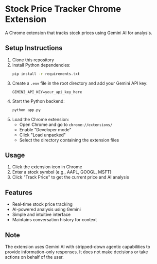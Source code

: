 # Stock Price Tracker Chrome Extension

A Chrome extension that tracks stock prices using Gemini AI for analysis.

## Setup Instructions

1. Clone this repository
2. Install Python dependencies:
   ```bash
   pip install -r requirements.txt
   ```
3. Create a `.env` file in the root directory and add your Gemini API key:
   ```
   GEMINI_API_KEY=your_api_key_here
   ```
4. Start the Python backend:
   ```bash
   python app.py
   ```
5. Load the Chrome extension:
   - Open Chrome and go to `chrome://extensions/`
   - Enable "Developer mode"
   - Click "Load unpacked"
   - Select the directory containing the extension files

## Usage

1. Click the extension icon in Chrome
2. Enter a stock symbol (e.g., AAPL, GOOGL, MSFT)
3. Click "Track Price" to get the current price and AI analysis

## Features

- Real-time stock price tracking
- AI-powered analysis using Gemini
- Simple and intuitive interface
- Maintains conversation history for context

## Note

The extension uses Gemini AI with stripped-down agentic capabilities to provide information-only responses. It does not make decisions or take actions on behalf of the user.
